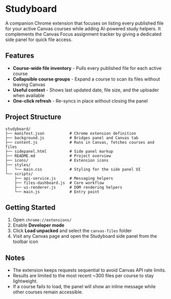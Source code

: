 # Studyboard

A companion Chrome extension that focuses on listing every published file for your active Canvas courses while adding AI-powered study helpers. It complements the Canvas Focus assignment tracker by giving a dedicated side panel for quick file access.

## Features

- **Course-wide file inventory** - Pulls every published file for each active course
- **Collapsible course groups** - Expand a course to scan its files without leaving Canvas
- **Useful context** - Shows last updated date, file size, and the uploader when available
- **One-click refresh** - Re-syncs in place without closing the panel

## Project Structure

```
studyboard/
├── manifest.json           # Chrome extension definition
├── background.js           # Bridges panel and Canvas tab
├── content.js              # Runs in Canvas, fetches courses and files
├── sidepanel.html          # Side panel markup
├── README.md               # Project overview
├── icons/                  # Extension icons
├── styles/
│   └── main.css            # Styling for the side panel UI
└── scripts/
    ├── api-service.js      # Messaging helpers
    ├── files-dashboard.js  # Core workflow
    ├── ui-renderer.js      # DOM rendering helpers
    └── main.js             # Entry point
```

## Getting Started

1. Open `chrome://extensions/`
2. Enable **Developer mode**
3. Click **Load unpacked** and select the `canvas-files` folder
4. Visit any Canvas page and open the Studyboard side panel from the toolbar icon

## Notes

- The extension keeps requests sequential to avoid Canvas API rate limits.
- Results are limited to the most recent ~300 files per course to stay lightweight.
- If a course fails to load, the panel will show an inline message while other courses remain accessible.
